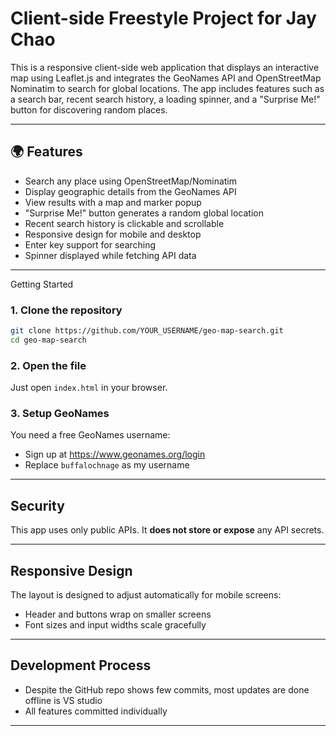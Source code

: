 # Client-side Freestyle Project for Jay Chao

This is a responsive client-side web application that displays an interactive map using Leaflet.js and integrates the GeoNames API and OpenStreetMap Nominatim to search for global locations. The app includes features such as a search bar, recent search history, a loading spinner, and a "Surprise Me!" button for discovering random places.

---

## 🌍 Features

- Search any place using OpenStreetMap/Nominatim
- Display geographic details from the GeoNames API
- View results with a map and marker popup
- "Surprise Me!" button generates a random global location
- Recent search history is clickable and scrollable
- Responsive design for mobile and desktop
- Enter key support for searching
- Spinner displayed while fetching API data

---

Getting Started

### 1. Clone the repository
```bash
git clone https://github.com/YOUR_USERNAME/geo-map-search.git
cd geo-map-search
```

### 2. Open the file
Just open `index.html` in your browser.

### 3. Setup GeoNames
You need a free GeoNames username:
- Sign up at https://www.geonames.org/login
- Replace `buffalochnage` as my username

---

## Security
This app uses only public APIs. It **does not store or expose** any API secrets.

---

##  Responsive Design
The layout is designed to adjust automatically for mobile screens:
- Header and buttons wrap on smaller screens
- Font sizes and input widths scale gracefully

---

##  Development Process
- Despite the GitHub repo shows few commits, most updates are done offline is VS studio
- All features committed individually

---





```